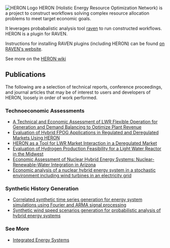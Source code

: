 ![HERON Logo](./logos/HERON_logo_full.png)
HERON (Holistic Energy Resource Optimization Network) is a project to construct
workflows solving complex resource allocation problems to meet target economic
goals.
 
It leverages probabalistic analysis tool [raven](https://github.com/idaholab/raven)
to run constructed workflows. HERON is a plugin for RAVEN.

Instructions for
installing RAVEN plugins (including HERON) can be found [on RAVEN's website](https://github.com/idaholab/raven/wiki/Plugins).

See more on the [HERON wiki](https://github.com/idaholab/HERON/wiki)

## Publications
The following are a selection of technical reports, conference proceedings, and journal articles that may be of interest to users and developers of HERON, loosely in order of work performed.

### Technoeconomic Assessments
- [A Technical and Economic Assessment of LWR Flexible Operation for Generation and Demand Balancing to Optimize Plant Revenue](https://www.osti.gov/biblio/1844211-technical-economic-assessment-lwr-flexible-operation-generation-demand-balancing-optimize-plant-revenue)
- [Evaluation of Hybrid FPOG Applications in Regulated and Deregulated Markets Using HERON](https://www.osti.gov/biblio/1755894-evaluation-hybrid-fpog-applications-regulated-deregulated-markets-using-heron)
- [HERON as a Tool for LWR Market Interaction in a Deregulated Market](https://www.osti.gov/biblio/1581179-heron-tool-lwr-market-interaction-deregulated-market) 
- [Evaluation of Hydrogen Production Feasibility for a Light Water Reactor in the Midwest](https://www.osti.gov/biblio/1569271-evaluation-hydrogen-production-feasibility-light-water-reactor-midwest) 
- [Economic Assessment of Nuclear Hybrid Energy Systems: Nuclear-Renewable-Water Integration in Arizona](https://www.osti.gov/biblio/1634115-economic-assessment-nuclear-hybrid-energy-systems-nuclear-renewable-water-integration-arizona) 
- [Economic analysis of a nuclear hybrid energy system in a stochastic environment including wind turbines in an electricity grid](https://www.osti.gov/biblio/1593858-economic-analysis-nuclear-hybrid-energy-system-stochastic-environment-including-wind-turbines-electricity-grid) 

### Synthetic History Generation
- [Correlated synthetic time series generation for energy system simulations using Fourier and ARMA signal processing](https://www.osti.gov/biblio/1603186-correlated-synthetic-time-series-generation-energy-system-simulations-using-fourier-arma-signal-processing) 
- [Synthetic wind speed scenarios generation for probabilistic analysis of hybrid energy systems](https://www.osti.gov/biblio/1361550-synthetic-wind-speed-scenarios-generation-probabilistic-analysis-hybrid-energy-systems) 

### See More
- [Integrated Energy Systems](https://ies.inl.gov/SitePages/Home.aspx)
